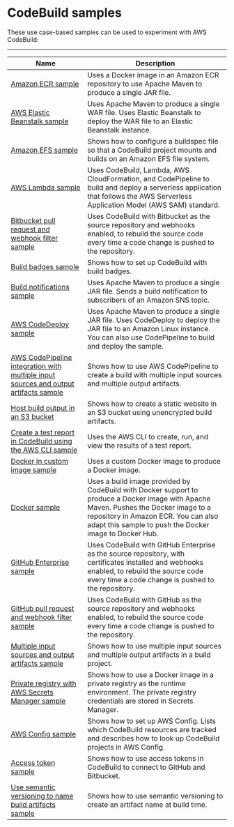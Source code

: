 # CodeBuild samples<a name="samples"></a>

 These use case\-based samples can be used to experiment with AWS CodeBuild: 


****  

| Name | Description | 
| --- | --- | 
| [Amazon ECR sample](sample-ecr.md) | Uses a Docker image in an Amazon ECR repository to use Apache Maven to produce a single JAR file\. | 
| [AWS Elastic Beanstalk sample](sample-elastic-beanstalk.md) | Uses Apache Maven to produce a single WAR file\. Uses Elastic Beanstalk to deploy the WAR file to an Elastic Beanstalk instance\. | 
| [Amazon EFS sample](sample-efs.md) | Shows how to configure a buildspec file so that a CodeBuild project mounts and builds on an Amazon EFS file system\. | 
| [AWS Lambda sample](sample-lambda.md) | Uses CodeBuild, Lambda, AWS CloudFormation, and CodePipeline to build and deploy a serverless application that follows the AWS Serverless Application Model \(AWS SAM\) standard\. | 
| [Bitbucket pull request and webhook filter sample](sample-bitbucket-pull-request.md) | Uses CodeBuild with Bitbucket as the source repository and webhooks enabled, to rebuild the source code every time a code change is pushed to the repository\. | 
| [Build badges sample](sample-build-badges.md) | Shows how to set up CodeBuild with build badges\. | 
| [Build notifications sample](sample-build-notifications.md) | Uses Apache Maven to produce a single JAR file\. Sends a build notification to subscribers of an Amazon SNS topic\. | 
| [AWS CodeDeploy sample](sample-codedeploy.md) | Uses Apache Maven to produce a single JAR file\. Uses CodeDeploy to deploy the JAR file to an Amazon Linux instance\. You can also use CodePipeline to build and deploy the sample\. | 
| [ AWS CodePipeline integration with multiple input sources and output artifacts sample ](sample-pipeline-multi-input-output.md) |  Shows how to use AWS CodePipeline to create a build with multiple input sources and multiple output artifacts\.  | 
| [ Host build output in an S3 bucket ](sample-disable-artifact-encryption.md) | Shows how to create a static website in an S3 bucket using unencrypted build artifacts\. | 
| [Create a test report in CodeBuild using the AWS CLI sample](sample-test-report-cli.md) | Uses the AWS CLI to create, run, and view the results of a test report\. | 
| [Docker in custom image sample](sample-docker-custom-image.md) | Uses a custom Docker image to produce a Docker image\. | 
| [Docker sample](sample-docker.md) | Uses a build image provided by CodeBuild with Docker support to produce a Docker image with Apache Maven\. Pushes the Docker image to a repository in Amazon ECR\. You can also adapt this sample to push the Docker image to Docker Hub\. | 
| [GitHub Enterprise sample](sample-github-enterprise.md) | Uses CodeBuild with GitHub Enterprise as the source repository, with certificates installed and webhooks enabled, to rebuild the source code every time a code change is pushed to the repository\. | 
| [GitHub pull request and webhook filter sample](sample-github-pull-request.md) | Uses CodeBuild with GitHub as the source repository and webhooks enabled, to rebuild the source code every time a code change is pushed to the repository\. | 
| [ Multiple input sources and output artifacts sample ](sample-multi-in-out.md) |  Shows how to use multiple input sources and multiple output artifacts in a build project\.  | 
| [Private registry with AWS Secrets Manager sample](sample-private-registry.md) | Shows how to use a Docker image in a private registry as the runtime environment\. The private registry credentials are stored in Secrets Manager\. | 
| [AWS Config sample](how-to-integrate-config.md) | Shows how to set up AWS Config\. Lists which CodeBuild resources are tracked and describes how to look up CodeBuild projects in AWS Config\. | 
| [ Access token sample ](sample-access-tokens.md) |  Shows how to use access tokens in CodeBuild to connect to GitHub and Bitbucket\. | 
| [Use semantic versioning to name build artifacts sample](sample-buildspec-artifact-naming.md) | Shows how to use semantic versioning to create an artifact name at build time\. | 